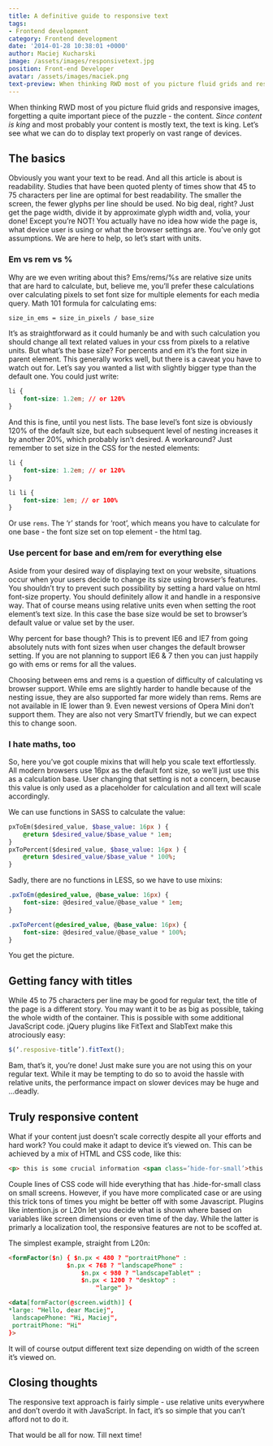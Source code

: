 ```yaml
---
title: A definitive guide to responsive text
tags:
- Frontend development
category: Frontend development
date: '2014-01-28 10:38:01 +0000'
author: Maciej Kucharski
image: /assets/images/responsivetext.jpg
position: Front-end Developer
avatar: /assets/images/maciek.png
text-preview: When thinking RWD most of you picture fluid grids and responsive images, forgetting a quite important piece of the puzzle - the content. *Since content is king* and most probably your content is mostly text, the text is king. Let’s see what we can do to display text properly on vast range of devices.
---
```


When thinking RWD most of you picture fluid grids and responsive images, forgetting a quite important piece of the puzzle - the content. *Since content is king* and most probably your content is mostly text, the text is king. Let’s see what we can do to display text properly on vast range of devices.

The basics
----------
Obviously you want your text to be read. And all this article is about is readability. Studies that have been quoted plenty of times show that 45 to 75 characters per line are optimal for best readability. The smaller the screen, the fewer glyphs per line should be used. No big deal, right? Just get the page width, divide it by approximate glyph width and, volia, your done! Except you’re NOT! You actually have no idea how wide the page is, what device user is using or what the browser settings are. You’ve only got assumptions. We are here to help, so let’s start with units.

### Em vs rem vs % ###
Why are we even writing about this? Ems/rems/%s are relative size units that are hard to calculate, but, believe me, you’ll prefer these calculations over calculating pixels to set font size for multiple elements for each media query. Math 101 formula for calculating ems:
```scss
size_in_ems = size_in_pixels / base_size
```

It’s as straightforward as it could humanly be and with such calculation you should change all text related values in your css from pixels to a relative units. But what’s the base size? For percents and em it’s the font size in parent element. This generally works well, but there is a caveat you have to watch out for. Let’s say you wanted a list with slightly bigger type than the default one. You could just write:
```css
li {
	font-size: 1.2em; // or 120%
}
```


And this is fine, until you nest lists. The base level’s font size is obviously 120% of the default size, but each subsequent level of nesting increases it by another 20%, which probably isn’t desired. A workaround? Just remember to set size in the CSS for the nested elements:
```css
li {
	font-size: 1.2em; // or 120%
}

li li {
	font-size: 1em; // or 100%
}
```

Or use `rems`. The ‘r’ stands for ‘root’, which means you have to calculate for one base - the font size set on top element - the html tag.

### Use percent for base and em/rem for everything else ###
Aside from your desired way of displaying text on your website, situations occur when your users decide to change its size using browser’s features. You shouldn’t try to prevent such possibility by setting a hard value on html font-size property. You should definitely allow it and handle in a responsive way. That of course means using relative units even when setting the root element’s text size. In this case the base size would be set to browser’s default value or value set by the user.

Why percent for base though? This is to prevent IE6 and IE7 from going absolutely nuts with font sizes when user changes the default browser setting. If you are not planning to support IE6 & 7 then you can just happily go with ems or rems for all the values.

Choosing between ems and rems is a question of difficulty of calculating vs browser support. While ems are slightly harder to handle because of the nesting issue, they are also supported far more widely than rems. Rems are not available in IE lower than 9. Even newest versions of Opera Mini don’t support them. They are also not very SmartTV friendly, but we can expect this to change soon.

### I hate maths, too ###
So, here you’ve got couple mixins that will help you scale text effortlessly. All modern browsers use 16px as the default font size, so we’ll just use this as a calculation base. User changing that setting is not a concern, because this value is only used as a placeholder for calculation and all text will scale accordingly.

We can use functions in SASS to calculate the value:
```sass
pxToEm($desired_value, $base_value: 16px ) {
	@return $desired_value/$base_value * 1em;
}
pxToPercent($desired_value, $base_value: 16px ) {
	@return $desired_value/$base_value * 100%;
}
```
Sadly, there are no functions in LESS, so we have to use mixins:
```sass
.pxToEm(@desired_value, @base_value: 16px) {
	font-size: @desired_value/@base_value * 1em;
}

.pxToPercent(@desired_value, @base_value: 16px) {
	font-size: @desired_value/@base_value * 100%;
}
```

You get the picture.

Getting fancy with titles
-------------------------
While 45 to 75 characters per line may be good for regular text, the title of the page is a different story. You may want it to be as big as possible, taking the whole width of the container. This is possible with some additional JavaScript code. jQuery plugins like FitText and SlabText make this atrociously easy:
```javascript
$(‘.resposive-title’).fitText();
```
Bam, that’s it, you’re done! Just make sure you are not using this on your regular text. While it may be tempting to do so to avoid the hassle with relative units, the performance impact on slower devices may be huge and ...deadly.

Truly responsive content
------------------------
What if your content just doesn’t scale correctly despite all your efforts and hard work? You could make it adapt to device it’s viewed on. This can be achieved by a mix of HTML and CSS code, like this:
```html
<p> this is some crucial information <span class=’hide-for-small’>this is some additional info</span></p>
```
Couple lines of CSS code will hide everything that has .hide-for-small class on small screens. However, if you have more complicated case or are using this trick tons of times you might be better off with some Javascript. Plugins like intention.js or L20n let you decide what is shown where based on variables like screen dimensions or even time of the day. While the latter is primarly a localization tool, the responsive features are not to be scoffed at.

The simplest example, straight from L20n:
```html
<formFactor($n) { $n.px < 480 ? "portraitPhone" :
               	$n.px < 768 ? "landscapePhone" :
                 	$n.px < 980 ? "landscapeTablet" :
                   	$n.px < 1200 ? "desktop" :
                     	"large" }>

<data[formFactor(@screen.width)] {
*large: "Hello, dear Maciej",
 landscapePhone: "Hi, Maciej",
 portraitPhone: "Hi"
}>
```

It will of course output different text size depending on width of the screen it’s viewed on.

Closing thoughts
----------------
The responsive text approach is fairly simple - use relative units everywhere and don’t overdo it with JavaScript. In fact, it’s so simple that you can’t afford not to do it.

That would be all for now. Till next time!
